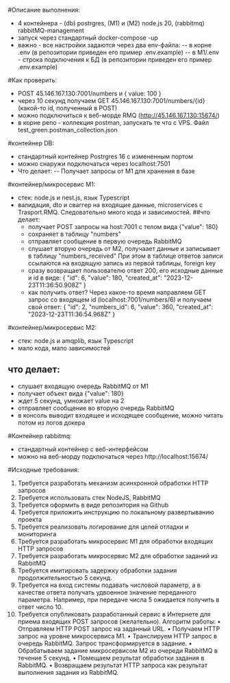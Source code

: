 #Описание выполнения:

- 4 контейнера - (db) postrgres, (M1) и (M2) node.js 20, (rabbitmq) rabbitMQ-management
- запуск через стандартный docker-compose -up
- важно - все настройки задаются через два env-файла:
  -- в корне .env (в репозитории приведен его пример .env.example)
  -- в M1/.env - строка подключения к БД (в репозитории приведен его пример .env.example)

#Как проверить:

- POST 45.146.167.130:7001/numbers и { value: 100 }
- через 10 секунд получаем GET 45.146.167.130:7001/numbers/{id} (какой-то id, полученный в POST)
- можно подключиться к веб-морде RMQ (http://45.146.167.130:15674/)
- в корне репо - коллекция postman, запускать те что с VPS. Файл test_green.postman_collection.json

#контейнер DB:

- стандартный контейнер Postrgres 16 с измененным портом
- можно снаружи подключаться через localhost:7501
- Что делает:
  -- Получает запросы от M1 для хранения в базе

#контейнер/микросервис M1:

- стек: node.js и nest.js, язык Typescript
- валидация, dto и сваггер на входящие данные, microservices с Trasport.RMQ. Следовательно много кода и зависимостей.
  ##что делает:
  - получает POST запросы на host:7001 с телом вида {"value": 180}
  - сохраняет в таблицу "numbers"
  - отправляет сообщение в первую очередь RabbitMQ
  - слушает вторую очередь от M2, получаает данные и записывает в таблицу "numbers_received"
    При этом в таблице ответов записи ссылаются на входящую запись из первой таблицы, foreign key
  - сразу возвращает пользователю ответ 200, его исходные данные и id в виде:
    {
    "id": 6,
    "value": 180,
    "created_at": "2023-12-23T11:36:50.908Z"
    }
  - как получить ответ? Через какое-то время направляем GET запрос со входящем id (localhost:7001/numbers/6)
    и получаем свой ответ:
    {
    "id": 2,
    "numbers_id": 6,
    "value": 360,
    "created_at": "2023-12-23T11:36:54.968Z"
    }

#контейнер/микросервис M2:

- стек: node.js и amqplib, язык Typescript
- мало кода, мало зависимостей

## что делает:

- слушает входящую очередь RabbitMQ от M1
- получает объект вида {"value": 180}
- ждет 5 секунд, умножает value на 2
- отправляет сообщение во вторую очередь RabbitMQ
- в консоль выводит входящее и исходящее сообщение, можно читать потом из логов докера

#Контейнер rabbitmq:

- стандартный контейнер с веб-интерфейсом
- можно на веб-морду подключаться через http://localhost:15674/

#Исходные требования:

1. Требуется разработать механизм асинхронной обработки HTTP запросов
2. Требуется использовать стек NodeJS, RabbitMQ
3. Требуется оформить в виде репозитория на Github
4. Требуется приложить инструкцию по локальному развертыванию проекта
5. Требуется реализовать логирование для целей отладки и мониторинга
6. Требуется разработать микросервис М1 для обработки входящих HTTP запросов
7. Требуется разработать микросервис М2 для обработки заданий из RabbitMQ
8. Требуется имитировать задержку обработки задания продолжительностью 5 секунд.
9. Требуется на вход системы подавать числовой параметр, а в качестве ответа получать удвоенное значение
   переданного параметра. Например, при передаче числа 5 ожидается получить в ответ число 10.
10. Требуется опубликовать разработанный сервис в Интернете для приема входящих POST запросов
    (желательно).
    Алгоритм работы:
    • Отправляем HTTP POST запрос на заданный URL.
    • Получаем HTTP запрос на уровне микросервиса М1.
    • Транслируем HTTP запрос в очередь RabbitMQ. Запрос трансформируется в задание.
    • Обрабатываем задание микросервисом М2 из очереди RabbitMQ в течение 5 секунд.
    • Помещаем результат обработки задания в RabbitMQ.
    • Возвращаем результат HTTP запроса как результат выполнения задания из RabbitMQ.
